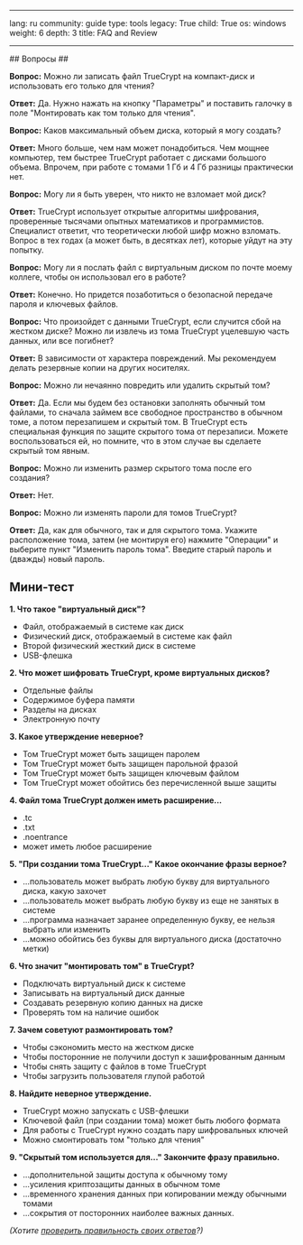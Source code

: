 

---

lang: ru
community: guide
type: tools
legacy: True
child: True
os: windows
weight: 6
depth: 3
title: FAQ and Review

---

<div class="background" markdown="1">
## Вопросы ##

**Вопрос:** Можно ли записать файл TrueCrypt на компакт-диск и использовать его только для чтения?

**Ответ:** Да. Нужно нажать на кнопку &quot;Параметры&quot; и поставить галочку в поле &quot;Монтировать как том только для чтения&quot;.

**Вопрос:** Каков максимальный объем диска, который я могу создать?

**Ответ:** Много больше, чем нам может понадобиться. Чем мощнее компьютер, тем быстрее TrueCrypt работает с дисками большого объема. Впрочем, при работе с томами 1 Гб и 4 Гб разницы практически нет. 

**Вопрос:** Могу ли я быть уверен, что никто не взломает мой диск?

**Ответ:** TrueCrypt использует открытые алгоритмы шифрования, проверенные тысячами опытных математиков и программистов. Специалист ответит, что теоретически любой шифр можно взломать. Вопрос в тех годах (а может быть, в десятках лет), которые уйдут на эту попытку.

**Вопрос:** Могу ли я послать файл с виртуальным диском по почте моему коллеге, чтобы он использовал его в работе?

**Ответ:** Конечно. Но придется позаботиться о безопасной передаче пароля и ключевых файлов.

**Вопрос:** Что произойдет с данными TrueCrypt, если случится сбой на жестком диске? Можно ли извлечь из тома TrueCrypt уцелевшую часть данных, или все погибнет?

**Ответ:** В зависимости от характера повреждений. Мы рекомендуем делать резервные копии на других носителях.

**Вопрос:** Можно ли нечаянно повредить или удалить скрытый том?

**Ответ:** Да. Если мы будем без остановки заполнять обычный том файлами, то сначала займем все свободное пространство в обычном томе, а потом перезапишем и скрытый том. В TrueCrypt
есть специальная функция по защите скрытого тома от перезаписи. Можете воспользоваться ей, но помните, что в этом случае вы сделаете скрытый том явным.

**Вопрос:** Можно ли изменить размер скрытого тома после его создания?

**Ответ:** Нет.

**Вопрос:** Можно ли изменять пароли для томов TrueCrypt?

**Ответ:** Да, как для обычного, так и для скрытого тома. Укажите расположение тома, затем (не монтируя его) нажмите &quot;Операции&quot; и выберите пункт &quot;Изменить пароль тома&quot;. Введите старый пароль и (дважды) новый пароль.
</div>

## Мини-тест ##

**1. Что такое &quot;виртуальный диск&quot;?**

- Файл, отображаемый в системе как диск
- Физический диск, отображаемый в системе как файл
- Второй физический жесткий диск в системе
- USB-флешка

**2. Что может шифровать TrueCrypt, кроме виртуальных дисков?**

- Отдельные файлы
- Содержимое буфера памяти
- Разделы на дисках
- Электронную почту

**3. Какое утверждение неверное?**

- Том TrueCrypt может быть защищен паролем
- Том TrueCrypt может быть защищен парольной фразой
- Том TrueCrypt может быть защищен ключевым файлом
- Том TrueCrypt может обойтись без перечисленной выше защиты

**4. Файл тома TrueCrypt должен иметь расширение...**

- .tc
- .txt
- .noentrance
- может иметь любое расширение

**5. &quot;При создании тома TrueCrypt...&quot; Какое окончание фразы верное?**

- ...пользователь может выбрать любую букву для виртуального диска, какую захочет
- ...пользователь может выбрать любую букву из еще не занятых в системе
- ...программа назначает заранее определенную букву, ее нельзя выбрать или изменить
- ...можно обойтись без буквы для виртуального диска (достаточно метки)

**6. Что значит &quot;монтировать том&quot; в TrueCrypt?**

- Подключать виртуальный диск к системе
- Записывать на виртуальный диск данные
- Создавать резервную копию данных на диске
- Проверять том на наличие ошибок

**7. Зачем советуют размонтировать том?**

- Чтобы сэкономить место на жестком диске
- Чтобы посторонние не получили доступ к зашифрованным данным
- Чтобы снять защиту с файлов в томе TrueCrypt
- Чтобы загрузить пользователя глупой работой

**8. Найдите неверное утверждение.**

- TrueCrypt можно запускать с USB-флешки
- Ключевой файл (при создании тома) может быть любого формата
- Для работы с TrueCrypt нужно создать пару шифровальных ключей
- Можно смонтировать том &quot;только для чтения&quot;

**9. &quot;Скрытый том используется для...&quot; Закончите фразу правильно.**

- ...дополнительной защиты доступа к обычному тому
- ...усиления криптозащиты данных в обычном томе
- ...временного хранения данных при копировании между обычными томами
- ...сокрытия от посторонних наиболее важных данных.

*(Хотите [проверить правильность своих ответов](/ru/test#truecrypt)?)*

